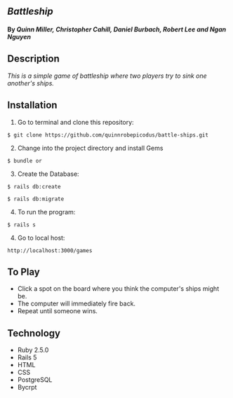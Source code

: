 ## _Battleship_

#### By _Quinn Miller, Christopher Cahill, Daniel Burbach, Robert Lee and Ngan Nguyen_

## Description

_This is a simple game of battleship where two players try to sink one another's ships._

## Installation

1. Go to terminal and clone this repository:
```
$ git clone https://github.com/quinnrobepicodus/battle-ships.git
```
2. Change into the project directory and install Gems
```
$ bundle or
```
3. Create the Database:
```
$ rails db:create
```
```
$ rails db:migrate
```
4. To run the program:
```
$ rails s
```
4. Go to local host:
```
http://localhost:3000/games
```
## To Play
* Click a spot on the board where you think the computer's ships might be.
* The computer will immediately fire back.
* Repeat until someone wins.

## Technology
* Ruby 2.5.0
* Rails 5
* HTML
* CSS
* PostgreSQL
* Bycrpt
